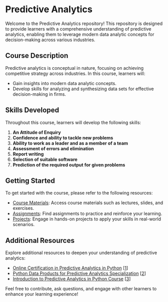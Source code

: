 # Predictive Analytics 

Welcome to the Predictive Analytics repository! This repository is designed to provide learners with a comprehensive understanding of predictive analytics, enabling them to leverage modern data analytic concepts for decision-making across various industries.

## Course Description
Predictive analytics is conceptual in nature, focusing on achieving competitive strategy across industries. In this course, learners will:
- Gain insights into modern data analytic concepts.
- Develop skills for analyzing and synthesizing data sets for effective decision-making in firms.

## Skills Developed
Throughout this course, learners will develop the following skills:
1. **An Attitude of Enquiry**
2. **Confidence and ability to tackle new problems**
3. **Ability to work as a leader and as a member of a team**
4. **Assessment of errors and elimination**
5. **Report writing**
6. **Selection of suitable software**
7. **Prediction of the required output for given problems**

## Getting Started
To get started with the course, please refer to the following resources:
- [Course Materials](#): Access course materials such as lectures, slides, and exercises.
- [Assignments](#): Find assignments to practice and reinforce your learning.
- [Projects](#): Engage in hands-on projects to apply your skills in real-world scenarios.

## Additional Resources
Explore additional resources to deepen your understanding of predictive analytics:
- [Online Certification in Predictive Analytics in Python](https://www.ey.com/en_in/ey-faas-learning-solutions/certificate-in-predictive-analytics-in-python#:~:text=About%20the%20course,behave%20in%20a%20future%20situation.) [[1](https://www.ey.com/en_in/ey-faas-learning-solutions/certificate-in-predictive-analytics-in-python#:~:text=About%20the%20course,behave%20in%20a%20future%20situation.)]
- [Python Data Products for Predictive Analytics Specialization](https://www.coursera.org/specializations/python-data-products-for-predictive-analytics) [[2](https://www.coursera.org/specializations/python-data-products-for-predictive-analytics)]
- [Introduction to Predictive Analytics in Python Course](https://www.datacamp.com/courses/introduction-to-predictive-analytics-in-python) [[3](https://www.datacamp.com/courses/introduction-to-predictive-analytics-in-python)]

Feel free to contribute, ask questions, and engage with other learners to enhance your learning experience!
